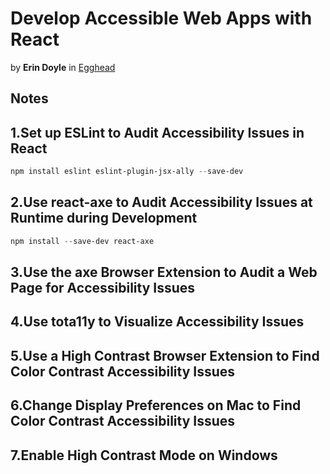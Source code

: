 # Develop Accessible Web Apps with React

by **Erin Doyle** in [Egghead](https://egghead.io/courses/develop-accessible-web-apps-with-react)

## Notes

## 1.Set up ESLint to Audit Accessibility Issues in React

```powershell
npm install eslint eslint-plugin-jsx-ally --save-dev
```

## 2.Use react-axe to Audit Accessibility Issues at Runtime during Development

```powershell
npm install --save-dev react-axe
```

## 3.Use the axe Browser Extension to Audit a Web Page for Accessibility Issues

## 4.Use tota11y to Visualize Accessibility Issues

## 5.Use a High Contrast Browser Extension to Find Color Contrast Accessibility Issues

## 6.Change Display Preferences on Mac to Find Color Contrast Accessibility Issues

## 7.Enable High Contrast Mode on Windows
